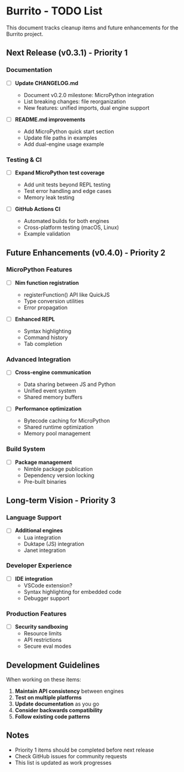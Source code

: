 # Burrito - TODO List

This document tracks cleanup items and future enhancements for the Burrito project.

## Next Release (v0.3.1) - Priority 1

### Documentation
- [ ] **Update CHANGELOG.md**
  - Document v0.2.0 milestone: MicroPython integration
  - List breaking changes: file reorganization
  - New features: unified imports, dual engine support

- [ ] **README.md improvements**
  - Add MicroPython quick start section
  - Update file paths in examples
  - Add dual-engine usage example

### Testing & CI
- [ ] **Expand MicroPython test coverage**
  - Add unit tests beyond REPL testing
  - Test error handling and edge cases
  - Memory leak testing

- [ ] **GitHub Actions CI**
  - Automated builds for both engines
  - Cross-platform testing (macOS, Linux)
  - Example validation

## Future Enhancements (v0.4.0) - Priority 2

### MicroPython Features
- [ ] **Nim function registration**
  - registerFunction() API like QuickJS
  - Type conversion utilities
  - Error propagation

- [ ] **Enhanced REPL**
  - Syntax highlighting
  - Command history
  - Tab completion

### Advanced Integration
- [ ] **Cross-engine communication**
  - Data sharing between JS and Python
  - Unified event system
  - Shared memory buffers

- [ ] **Performance optimization**
  - Bytecode caching for MicroPython
  - Shared runtime optimization
  - Memory pool management

### Build System
- [ ] **Package management**
  - Nimble package publication
  - Dependency version locking
  - Pre-built binaries

## Long-term Vision - Priority 3

### Language Support
- [ ] **Additional engines**
  - Lua integration
  - Duktape (JS) integration
  - Janet integration

### Developer Experience
- [ ] **IDE integration**
  - VSCode extension?
  - Syntax highlighting for embedded code
  - Debugger support

### Production Features
- [ ] **Security sandboxing**
  - Resource limits
  - API restrictions
  - Secure eval modes

## Development Guidelines

When working on these items:

1. **Maintain API consistency** between engines
2. **Test on multiple platforms**
3. **Update documentation** as you go
4. **Consider backwards compatibility**
5. **Follow existing code patterns**

## Notes

- Priority 1 items should be completed before next release
- Check GitHub issues for community requests
- This list is updated as work progresses
